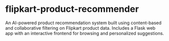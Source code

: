 # flipkart-product-recommender
An AI-powered product recommendation system built using content-based and collaborative filtering on Flipkart product data. Includes a Flask web app with an interactive frontend for browsing and personalized suggestions.
